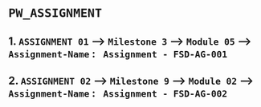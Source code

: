 # `PW_ASSIGNMENT`

 ## 1. `ASSIGNMENT 01` -->   `Milestone 3` --> `Module 05` --> `Assignment-Name` : ` Assignment - FSD-AG-001`
 ## 2. `ASSIGNMENT 02` -->   `Milestone 9` --> `Module 02` --> `Assignment-Name` : ` Assignment - FSD-AG-002`
 


